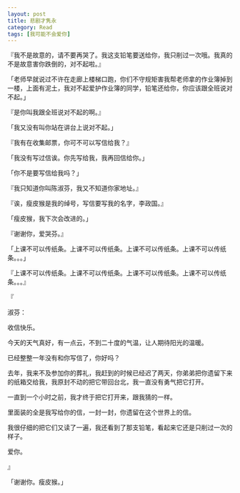 ```yaml
---
layout: post
title: 悲剧才隽永
category: Read
tags: [我可能不会爱你]
---
```


『我不是故意的，请不要再哭了。我这支铅笔要送给你，我只削过一次哦。我真的不是故意害你跌倒的，对不起啦。』

「老师早就说过不许在走廊上楼梯口跑，你们不守规矩害我帮老师拿的作业簿掉到一楼，上面有泥土，我对不起爱护作业簿的同学，铅笔还给你，你应该跟全班说对不起。」

 

 

『是你叫我跟全班说对不起的啊。』

「我又没有叫你站在讲台上说对不起。」

『我有在收集邮票，你可不可以写信给我？』

「我没有写过信诶。你先写给我，我再回信给你。」

 

 

「你不是要写信给我吗？」

『我只知道你叫陈淑芬，我又不知道你家地址。』

 

 

『诶，瘦皮猴是我的绰号，写信要写我的名字，李政国。』

「瘦皮猴，我下次会改进的。」

『谢谢你，爱哭芬。』

「上课不可以传纸条。上课不可以传纸条。上课不可以传纸条。上课不可以传纸条。。。」

『上课不可以传纸条。上课不可以传纸条。上课不可以传纸条。上课不可以传纸条。。。』

 

 

 

『

淑芬：

收信快乐。

今天的天气真好，有一点云，不到二十度的气温，让人期待阳光的温暖。

已经整整一年没有和你写信了，你好吗？

去年，我来不及参加你的葬礼，我赶到的时候已经迟了两天，你弟弟把你遗留下来的纸箱交给我，我原封不动的把它带回台北，我一直没有勇气把它打开。

一直到一个小时之前，我才终于把它打开来，跟我猜的一样。

里面装的全是我写给你的信，一封一封，你遗留在这个世界上的信。

我很仔细的把它们又读了一遍，我还看到了那支铅笔，看起来它还是只削过一次的样子。

爱你。

』

「谢谢你。瘦皮猴。」